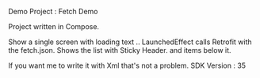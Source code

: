 Demo Project : Fetch Demo


Project written in Compose.

Show a single screen with loading text .. LaunchedEffect calls Retrofit with the fetch.json.
Shows the list with Sticky Header. and items below it.

If you want me to write it with Xml that's not a problem.
SDK Version : 35

